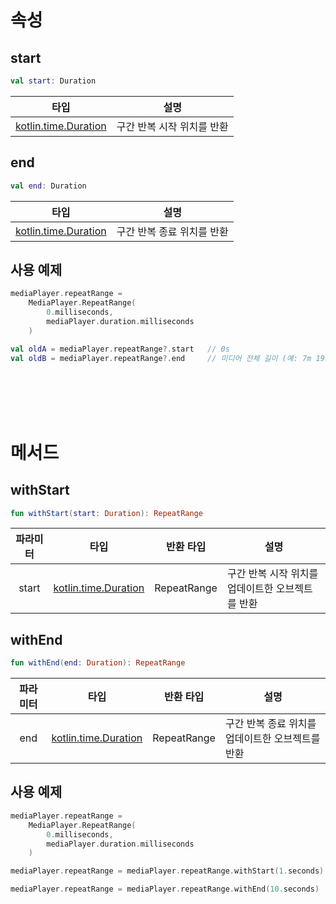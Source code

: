 # 속성

## start
```kotlin
val start: Duration
```
|타입|설명|
|:--:|--|
|[kotlin.time.Duration](https://kotlinlang.org/api/latest/jvm/stdlib/kotlin.time/-duration/)|구간 반복 시작 위치를 반환|

## end
```kotlin
val end: Duration
```
|타입|설명|
|:--:|--|
|[kotlin.time.Duration](https://kotlinlang.org/api/latest/jvm/stdlib/kotlin.time/-duration/)|구간 반복 종료 위치를 반환|

## 사용 예제
```kotlin
mediaPlayer.repeatRange = 
    MediaPlayer.RepeatRange(
        0.milliseconds,
        mediaPlayer.duration.milliseconds
    )

val oldA = mediaPlayer.repeatRange?.start	// 0s
val oldB = mediaPlayer.repeatRange?.end		// 미디어 전체 길이 (예: 7m 19s)
```

<br><br><br><br>

# 메서드

## withStart
```kotlin
fun withStart(start: Duration): RepeatRange
```
|파라미터|타입|반환 타입|설명|
|:--:|:--:|:--:|--|
|start|[kotlin.time.Duration](https://kotlinlang.org/api/latest/jvm/stdlib/kotlin.time/-duration/)|RepeatRange|구간 반복 시작 위치를 업데이트한 오브젝트를 반환|

## withEnd
```kotlin
fun withEnd(end: Duration): RepeatRange
```
|파라미터|타입|반환 타입|설명|
|:--:|:--:|:--:|--|
|end|[kotlin.time.Duration](https://kotlinlang.org/api/latest/jvm/stdlib/kotlin.time/-duration/)|RepeatRange|구간 반복 종료 위치를 업데이트한 오브젝트를 반환|

## 사용 예제
```kotlin
mediaPlayer.repeatRange = 
    MediaPlayer.RepeatRange(
        0.milliseconds,
        mediaPlayer.duration.milliseconds
    )

mediaPlayer.repeatRange = mediaPlayer.repeatRange.withStart(1.seconds) 	// 시작 위치 -> 1s

mediaPlayer.repeatRange = mediaPlayer.repeatRange.withEnd(10.seconds)	// 종료 위치 -> 10s 
```
